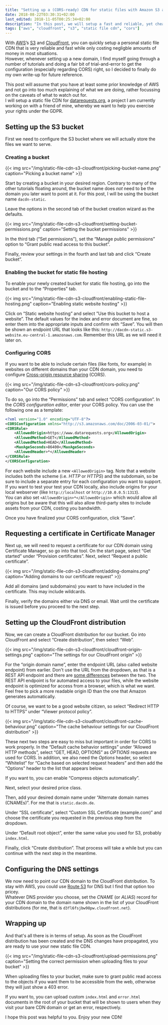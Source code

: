```yaml
---
title: "Setting up a (CORS-ready) CDN for static files with Amazon S3 and CloudFront"
date: 2018-08-22T03:30:31+02:00
last_edited: 2018-11-05T00:25:34+02:00
description: "In this post, we will setup a fast and reliable, yet cheap CDN for static files using AWS’s S3 and CloudFront. We will also properly configure CORS."
tags: ["aws", "cloudfront", "s3", "static file cdn", "cors"]
---
```


With [AWS](https://aws.amazon.com/)’s [S3](https://aws.amazon.com/s3/) and [CloudFront](https://aws.amazon.com/cloudfront/), you can quickly setup a personal static file CDN that is very reliable and fast while only costing negligble amounts of money in most situations.  
However, whenever setting up a new domain, I find myself going through a number of tutorials and doing a fair bit of trial-and-error to get the configuration (especially regarding CORS) right, so I decided to finally do my own write-up for future reference.

This post will assume that you have at least some prior knowledge of AWS and not go into too much explaining of what we are doing, rather focussing on the caveats of what to watch out for.  
I will setup a static file CDN for [datarequests.org](https://www.datarequests.org), a project I am currently working on with a friend of mine, whereby we want to help you exercise your rights under the GDPR.

## Setting up the S3 bucket

First we need to configure the S3 bucket where we will actually store the files we want to serve.

### Creating a bucket

{{< img src="/img/static-file-cdn-s3-cloudfront/picking-bucket-name.png" caption="Picking a bucket name" >}}

Start by creating a bucket in your desired region. Contrary to many of the other tutorials floating around, the bucket name does *not* need to be the domain you later want to point at it. For this post, I will be using the bucket name `dacdn-static`.

Leave the options in the second tab of the bucket creation wizard as the defaults.

{{< img src="/img/static-file-cdn-s3-cloudfront/setting-bucket-permissions.png" caption="Setting the bucket permissions" >}}

In the third tab (“Set permissions”), set the “Manage public permissions” option to “Grant public read access to this bucket”.

Finally, review your settings in the fourth and last tab and click “Create bucket”.

### Enabling the bucket for static file hosting

To enable your newly created bucket for static file hosting, go into the bucket and to the “Properties” tab.

{{< img src="/img/static-file-cdn-s3-cloudfront/enabling-static-file-hosting.png" caption="Enabling static website hosting" >}}

Click on “Static website hosting” and select ”Use this bucket to host a website”. The default values for the index and error document are fine, so enter them into the appropriate inputs and confirm with “Save”. You will then be shown an endpoint URL that looks like this: `http://dacdn-static.s3-website.eu-central-1.amazonaws.com`. Remember this URL as we will need it later on.

### Configuring CORS

If you want to be able to include certain files (like fonts, for example) in websites on different domains than your CDN domain, you need to configure [Cross-origin resource sharing](https://developer.mozilla.org/en-US/docs/Web/HTTP/CORS) (CORS).

{{< img src="/img/static-file-cdn-s3-cloudfront/cors-policy.png" caption="Our CORS policy" >}}

To do so, go into the “Permissions” tab and select “CORS configuration”. In the *CORS configuration editor*, enter your CORS policy. You can use the following one as a template:

```xml
<?xml version="1.0" encoding="UTF-8"?>
<CORSConfiguration xmlns="http://s3.amazonaws.com/doc/2006-03-01/">
<CORSRule>
    <AllowedOrigin>https://www.datarequests.org</AllowedOrigin>
    <AllowedMethod>GET</AllowedMethod>
    <AllowedMethod>HEAD</AllowedMethod>
    <MaxAgeSeconds>86400</MaxAgeSeconds>
    <AllowedHeader>*</AllowedHeader>
</CORSRule>
</CORSConfiguration>
```

For each website include a new `<AllowedOrigin>` tag. Note that a website includes both the scheme (i.e. *HTTP* or *HTTPS*) and the subdomain, so be sure to include a separate entry for each configuration you want to support. If you want to test your test your CDN locally, also include origins for your local webserver (like `http://localhost` or `http://10.0.0.5:1313`).  
You can also set `<AllowedOrigin>*</AllowedOrigin>` which would allow all origins but be aware that this will also allow third-party sites to include assets from your CDN, costing you bandwidth.

Once you have finalized your CORS configuration, click “Save”.

## Requesting a certificate in Certificate Manager

Next up, we will need to request a certificate for our CDN domain using Certificate Manager, so go into that tool. On the start page, select “Get started” under “Provision certificates”. Next, select “Request a public certificate”.

{{< img src="/img/static-file-cdn-s3-cloudfront/adding-domains.png" caption="Adding domains to our certificate request" >}}

Add all domains (and subdomains) you want to have included in the certificate. This may include wildcards.

Finally, verify the domains either via DNS or email. Wait until the certificate is issued before you proceed to the next step.

## Setting up the CloudFront distribution

Now, we can create a CloudFront distribution for our bucket. Go into CloudFront and select “Create distribution”, then select “Web”.

{{< img src="/img/static-file-cdn-s3-cloudfront/cloudfront-origin-settings.png" caption="The settings for our CloudFront origin" >}}

For the “origin domain name”, enter the endpoint URL (also called website endpoint) from earlier. Don't use the URL from the dropdown, as that is a REST API endpoint and there are [some differences](https://docs.aws.amazon.com/AmazonS3/latest/dev/WebsiteEndpoints.html#WebsiteRestEndpointDiff) between the two. The REST API endpoint is for automated access to your files, while the website endpoint is optimized for access from a browser, which is what we want.  
Feel free to pick a more readable origin ID than the one that Amazon generates automatically.

Of course, we want to be a good website citizen, so select “Redirect HTTP to HTTPS” under “Viewer protocol policy”.

{{< img src="/img/static-file-cdn-s3-cloudfront/cloudfront-cache-behaviour.png" caption="The cache behaviour settings for our CloudFront distribution" >}}

These next two steps are easy to miss but important in order for CORS to work properly. In the “Default cache behavior settings” under “Allowed HTTP methods”, select “GET, HEAD, OPTIONS” as *OPTIONS* requests are used for CORS. In addition, we also need the *Options* header, so select “Whitelist” for “Cache based on selected request headers” and then add the “Options” header to the list that appears below.

If you want to, you can enable “Compress objects automatically”.

Next, select your desired price class.

Then, add your desired domain name under “Alternate domain names (CNAMEs)”. For me that is `static.dacdn.de`.

Under “SSL certificate”, select “Custom SSL Certificate (example.com)” and choose the certificate you requested in the previous step from the dropdown.

Under “Default root object”, enter the same value you used for S3, probably `index.html`.

Finally, click “Create distribution”. That process will take a while but you can continue with the next step in the meantime.

## Configuring the DNS settings

We now need to point our CDN domain to the CloudFront distribution. To stay with AWS, you could use [Route 53](https://aws.amazon.com/route53/) for DNS but I find that option too pricey.  
Whatever DNS provider you choose, set the *CNAME* (or *ALIAS*) record for your CDN domain to the domain name shown in the list of your CloudFront distributions (for me, that is `d3fl6fsjbw98pw.cloudfront.net`).

## Wrapping up

And that's all there is in terms of setup. As soon as the CloudFront distribution has been created and the DNS changes have propagated, you are ready to use your new static file CDN.

{{< img src="/img/static-file-cdn-s3-cloudfront/upload-permissions.png" caption="Setting the correct permission when uploading files to your bucket" >}}

When uploading files to your bucket, make sure to grant public read access to the objects if you want them to be accessible from the web, otherwise they will just show a 403 error.

If you want to, you can upload custom `index.html` and `error.html` documents in the root of your bucket that will be shown to users when they visit your bare CDN domain or get an error, respectively.

I hope this post was helpful to you. Enjoy your new CDN!
